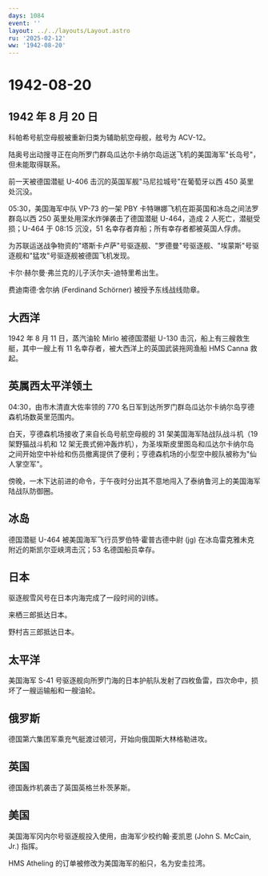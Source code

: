 ```yaml
---
days: 1084
event: ''
layout: ../../layouts/Layout.astro
ru: '2025-02-12'
ww: '1942-08-20'
---
```


# 1942-08-20

## 1942 年 8 月 20 日

科帕希号航空母舰被重新归类为辅助航空母舰，舷号为 ACV-12。

陆奥号出动搜寻正在向所罗门群岛瓜达尔卡纳尔岛运送飞机的美国海军"长岛号"，但未能取得联系。

前一天被德国潜艇 U-406 击沉的英国军舰"马尼拉城号"在葡萄牙以西 450
英里处沉没。

05:30，美国海军中队 VP-73 的一架 PBY
卡特琳娜飞机在距英国和冰岛之间法罗群岛以西 250
英里处用深水炸弹袭击了德国潜艇 U-464，造成 2 人死亡，潜艇受损；U-464 于
08:15 沉没，51 名幸存者弃船；所有幸存者都被英国人俘虏。

为苏联运送战争物资的"塔斯卡卢萨"号驱逐舰、"罗德曼"号驱逐舰、"埃蒙斯"号驱逐舰和"猛攻"号驱逐舰被德国飞机发现。

卡尔·赫尔曼·弗兰克的儿子沃尔夫-迪特里希出生。

费迪南德·舍尔纳 (Ferdinand Schörner) 被授予东线战线勋章。

## 大西洋

1942 年 8 月 11 日，蒸汽油轮 Mirlo 被德国潜艇 U-130
击沉，船上有三艘救生艇，其中一艘上有 11
名幸存者，被大西洋上的英国武装拖网渔船 HMS Canna 救起。

## 英属西太平洋领土

04:30，由市木清直大佐率领的 770
名日军到达所罗门群岛瓜达尔卡纳尔岛亨德森机场数英里范围内。

白天，亨德森机场接收了来自长岛号航空母舰的 31 架美国海军陆战队战斗机（19
架野猫战斗机和 12
架无畏式俯冲轰炸机），为圣埃斯皮里图岛和瓜达尔卡纳尔岛之间开始空中补给和伤员撤离提供了便利；亨德森机场的小型空中舰队被称为"仙人掌空军"。

傍晚，一木下达前进的命令，于午夜时分出其不意地闯入了泰纳鲁河上的美国海军陆战队防御圈。

## 冰岛

德国潜艇 U-464 被美国海军飞行员罗伯特·霍普古德中尉 (jg)
在冰岛雷克雅未克附近的斯凯尔亚峡湾击沉；53 名德国船员幸存。

## 日本

驱逐舰雪风号在日本内海完成了一段时间的训练。

来栖三郎抵达日本。

野村吉三郎抵达日本。

## 太平洋

美国海军 S-41
号驱逐舰向所罗门海的日本护航队发射了四枚鱼雷，四次命中，损坏了一艘运输船和一艘油轮。

## 俄罗斯

德国第六集团军乘充气艇渡过顿河，开始向俄国斯大林格勒进攻。

## 英国

德国轰炸机袭击了英国英格兰朴茨茅斯。

## 美国

美国海军冈内尔号驱逐舰投入使用，由海军少校约翰·麦凯恩 (John S. McCain,
Jr.) 指挥。

HMS Atheling 的订单被修改为美国海军的船只，名为安圭拉湾。